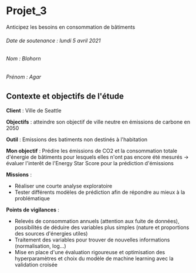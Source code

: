 # Projet_3
Anticipez les besoins en consommation de bâtiments

###### Date de soutenance : lundi 5 avril 2021
###### Nom : Blohorn
###### Prénom : Agar

## Contexte et objectifs de l'étude

**Client** : Ville de Seattle

**Objectifs** : atteindre son objectif de ville neutre en émissions de carbone en 2050

**Outil** : Emissions des batiments non destinés à l'habitation

**Mon objectif** : Prédire les émissions de CO2 et la consommation totale d'énergie de bâtiments pour lesquels elles n'ont pas encore été mesurés  -> évaluer l'interêt de l'Energy Star Score pour la prédiction d'émissions

**Missions** :
- Réaliser une courte analyse exploratoire
- Tester différents modèles de prédiction afin de répondre au mieux à la problématique

**Points de vigilances** :
- Relevés de consommation annuels (attention aux fuite de données), possibilités de déduire des variables plus simples (nature et proportions des sources d'énergies utiles)
- Traitement des variables pour trouver de nouvelles informations (normalisation, log...)
- Mise en place d'une évaluation rigoureuse et optimisation des hyperparamètres et choix du modèle de machine learning avec la validation croisée

